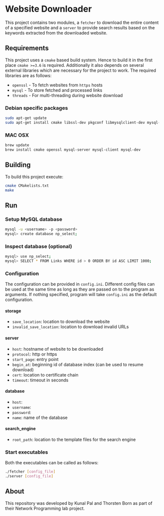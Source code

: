 # Website Downloader

This project contains two modules, a `fetcher` to download the entire content of a specified website and a `server` to provide search results based on the keywords extracted from the downloaded website.
 
## Requirements
This project uses a `cmake` based build system. Hence to build it in the first place `cmake >=3.6`  is required. Additionally it also depends on several external libraries which are necessary for the project to work. The required libraries are as follows:
 
* `openssl` - To fetch websites from `https` hosts
* `mysql` - To store fetched and processed links
* `threads` - For multi-threading during website download

### Debian specific packages
```bash
sudo apt-get update
sudo apt-get install cmake libssl-dev pkgconf libmysqlclient-dev mysql-client mysql-server
```

### MAC OSX
```bash
brew update
brew install cmake openssl mysql-server mysql-client mysql-dev
```

## Building
To build this project execute:
```bash
cmake CMakelists.txt
make
```
 
## Run
### Setup MySQL database
```bash
mysql -u <username> -p <password>
mysql> create database np_select;
```

### Inspect database (optional)
```bash
mysql> use np_select;
mysql> SELECT * FROM Links WHERE id > 0 ORDER BY id ASC LIMIT 1000;
```

### Configuration
The configuration can be provided in `config.ini`. Different config files can be used at the same time as long as they are passed on to the program as arguments. If nothing specified, program will take `config.ini` as the default configuration.

#### storage
* `save_location`: location to download the website
* `invalid_save_location`: location to download invalid URLs

#### server
* `host`: hostname of website to be downloaded
* `protocol`: http or https
* `start_page`: entry point
* `begin_at`: beginning id of database index (can be used to resume download)
* `cert`: location to certificate chain
* `timeout`: timeout in seconds

#### database
* `host`: 
* `username`:
* `password`:
* `name`: name of the database

#### search_engine
* `root_path`: location to the template files for the search engine

### Start executables
Both the executables can be called as follows:
```bash
./fetcher [config_file]
./server [config_file]
```

## About
This repository was developed by Kunal Pal and Thorsten Born as part of their Network Programming lab project.
